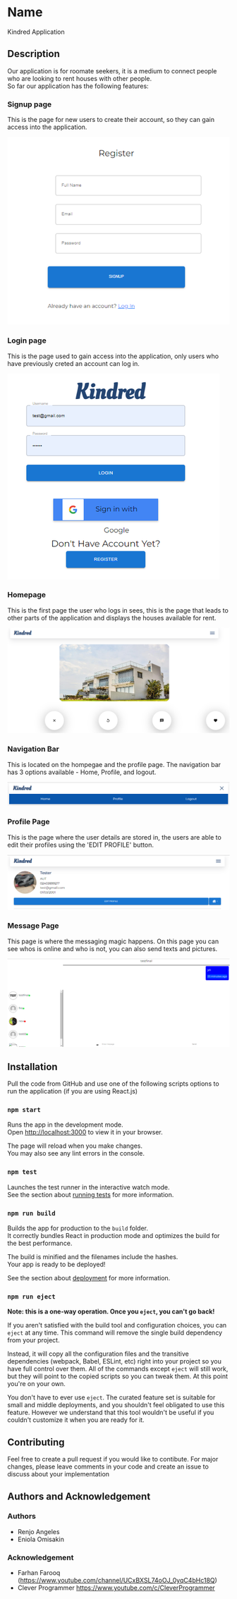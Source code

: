 # Name

Kindred Application

## Description

Our application is for roomate seekers, it is a medium to connect people who are looking to rent houses with other people.\
So far our application has the following features:

### Signup page

This is the page for new users to create their account, so they can gain access into the application.

![signup page example](Images/signup.jpg)

### Login page

This is the page used to gain access into the application, only users who have previously creted an account can log in.

![Login page example](Images/login.PNG)

### Homepage

This is the first page the user who logs in sees, this is the page that leads to other parts of the application and displays the houses available for rent.

![Homepage example](Images/homepage.PNG)

### Navigation Bar

This is located on the hompegae and the profile page. The navigation bar has 3 options available - Home, Profile, and logout.

![Navigation Bar example](Images/nav.PNG)

### Profile Page

This is the page where the user details are stored in, the users are able to edit their profiles using the 'EDIT PROFILE' button.

![Profile Page example](Images/profile.PNG)

### Message Page

This page is where the messaging magic happens. On this page you can see whos is online and who is not, you can also send texts and pictures.

![Message Page example](Images/message.PNG)

## Installation

Pull the code from GitHub and use one of the following scripts options to run the application (if you are using React.js)

### `npm start`

Runs the app in the development mode.\
Open [http://localhost:3000](http://localhost:3000) to view it in your browser.

The page will reload when you make changes.\
You may also see any lint errors in the console.

### `npm test`

Launches the test runner in the interactive watch mode.\
See the section about [running tests](https://facebook.github.io/create-react-app/docs/running-tests) for more information.

### `npm run build`

Builds the app for production to the `build` folder.\
It correctly bundles React in production mode and optimizes the build for the best performance.

The build is minified and the filenames include the hashes.\
Your app is ready to be deployed!

See the section about [deployment](https://facebook.github.io/create-react-app/docs/deployment) for more information.

### `npm run eject`

**Note: this is a one-way operation. Once you `eject`, you can't go back!**

If you aren't satisfied with the build tool and configuration choices, you can `eject` at any time. This command will remove the single build dependency from your project.

Instead, it will copy all the configuration files and the transitive dependencies (webpack, Babel, ESLint, etc) right into your project so you have full control over them. All of the commands except `eject` will still work, but they will point to the copied scripts so you can tweak them. At this point you're on your own.

You don't have to ever use `eject`. The curated feature set is suitable for small and middle deployments, and you shouldn't feel obligated to use this feature. However we understand that this tool wouldn't be useful if you couldn't customize it when you are ready for it.

## Contributing

Feel free to create a pull request if you would like to contibute. For major changes, please leave comments in your code and create an issue to discuss about your implementation

## Authors and Acknowledgement

### Authors

- Renjo Angeles
- Eniola Omisakin

### Acknowledgement

- Farhan Farooq (https://www.youtube.com/channel/UCxBXSL74oOJ_0yqC4bHc18Q)
- Clever Programmer https://www.youtube.com/c/CleverProgrammer

